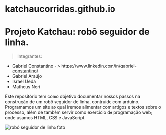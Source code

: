 # katchaucorridas.github.io

<h1>Projeto Katchau: robô seguidor de linha.</h1>

> Integrantes: <br>
+ Gabriel Constantino - > https://www.linkedin.com/in/gabriel-constantino/ <br>
+ Gabriel Araújo <br>
+ Israel Ueda <br>
+ Matheus Neri <br>

<p> Este repositório tem como objetivo documentar nossos passos na construção de um robô seguidor de linha, contruído com arduíno.
Programamos um site ao qual iremos alimentar com artigos e textos sobre o processo, além de também servir como exercício de programação web; onde usamos
HTML, CSS e JavaScript. </p>


![robô seguidor de linha foto](https://github.com/katchaucorridas/katchaucorridas.github.io/assets/142124224/7a97cbf7-64e2-4660-a74b-e91a6294ea51)
